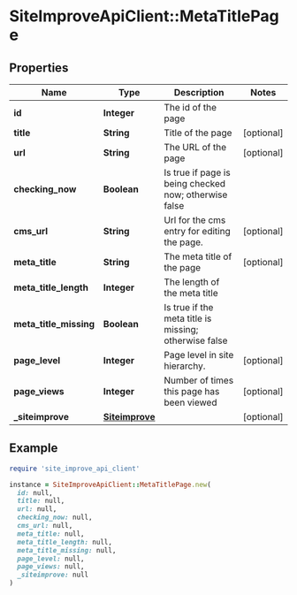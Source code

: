 # SiteImproveApiClient::MetaTitlePage

## Properties

| Name | Type | Description | Notes |
| ---- | ---- | ----------- | ----- |
| **id** | **Integer** | The id of the page |  |
| **title** | **String** | Title of the page | [optional] |
| **url** | **String** | The URL of the page | [optional] |
| **checking_now** | **Boolean** | Is true if page is being checked now; otherwise false |  |
| **cms_url** | **String** | Url for the cms entry for editing the page. | [optional] |
| **meta_title** | **String** | The meta title of the page | [optional] |
| **meta_title_length** | **Integer** | The length of the meta title |  |
| **meta_title_missing** | **Boolean** | Is true if the meta title is missing; otherwise false |  |
| **page_level** | **Integer** | Page level in site hierarchy. | [optional] |
| **page_views** | **Integer** | Number of times this page has been viewed | [optional] |
| **_siteimprove** | [**Siteimprove**](Siteimprove.md) |  | [optional] |

## Example

```ruby
require 'site_improve_api_client'

instance = SiteImproveApiClient::MetaTitlePage.new(
  id: null,
  title: null,
  url: null,
  checking_now: null,
  cms_url: null,
  meta_title: null,
  meta_title_length: null,
  meta_title_missing: null,
  page_level: null,
  page_views: null,
  _siteimprove: null
)
```

